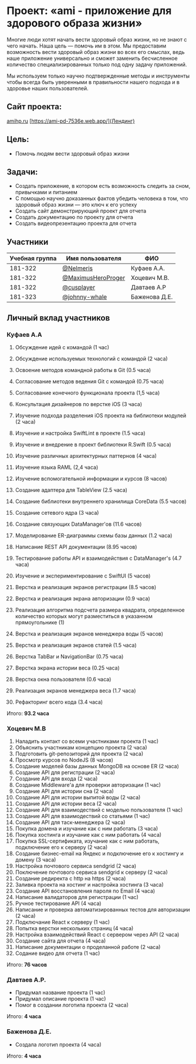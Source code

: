 # Проект: «ami - приложение для здорового образа жизни»

Многие люди хотят начать вести здоровый образ жизни, но не знают с чего начать. Наша цель — помочь им в этом. Мы предоставим возможность вести здоровый образ жизни во всех его смыслах, ведь наше приложение универсально и сможет заменить бесчисленное количество специализированных только под одну задачу приложений. 

Мы используем только научно подтвержденные методы и инструменты чтобы всегда быть уверенными в правильности нашего подхода и в здоровье наших пользователей.

## Сайт проекта:

[amihp.ru](amihp.ru)
[https://ami-pd-7536e.web.app/](Лендинг)

## Цель:
- Помочь людям вести здоровый образ жизни

## Задачи:
- Создать приложение, в котором есть возможность следить за сном, привычками и питанием
- С помощью научно доказанных фактов убедить человека в том, что здоровый образ жизни — это ключ к его успеху
- Создать сайт демонстрирующий проект для отчета
- Создать документацию по проекту для отчета
- Создать видеопрезентацию проекта для отчета

## Участники

| Учебная группа | Имя пользователя                                          | ФИО                      |
|----------------|-----------------------------------------------------------|--------------------------|
| 181-322        | [@Nelmeris](https://github.com/Nelmeris)                  |Куфаев А.А.               |
| 181-322        | [@MaximusHeroProger](https://github.com/MaximusHeroProger)|Хоцевич М.В.              |
| 181-322        | [@cusplayer](https://github.com/cusplayer)                | Давтаев А.Р              |
| 181-323        | [@johnny-whale](https://github.com/johnny-whale)          | Баженова Д.Е.            |

## Личный вклад участников

### Куфаев А.А
1. Обсуждение идей с командой (1 час)
2. Обсуждение используемых технологий с командой (2 часа)
3. Освоение методов командной работы в Git (0.5 часа)
4. Согласование методов ведения Git с командой (0.75 часа)
5. Согласование конечного функционала проекта (1,5 часа)
6. Консультация дизайнеров по верстке iOS (3 часа)

7. Изучение подхода разделения iOS проекта на библиотеки модулей (2 часа)
8. Изучение и настройка SwiftLint в проекте (1.5 часа)
9. Изучение и внедрение в проект библиотеки R.Swift (0.5 часа)
10. Изучение различных архитектурных паттернов (4 часа)

11. Изучение языка RAML (2,4 часа)
12. Изучение вспомогательной информации и курсов (8 часов)

13. Создание адаптера для TableView (2.5 часа)
14. Создание библиотеки внутреннего хранилища CoreData (5.5 часов)
15. Создание сетевого ядра (3 часа)
16. Создание связующих DataManager'ов (11.6 часов)

17. Моделирование ER-диаграммы схемы базы данных (1.2 часа)
18. Написание REST API документации (8.95 часов)

19. Тестирование работы API и взаимодействия с DataManager's (4.7 часа)

20. Изучение и экспериментирование с SwiftUI (5 часов)

21. Верстка и реализация экранов регистрации (8.5 часов)
22. Верстка и реализация экрана авторизации (0.9 часа)
23. Реализация алгоритма подсчета размера квадрата, определенное количество которых могут разместиться в указанном прямоугольнике (1)
24. Верстка и реализация экранов менеджера воды (5 часов)
25. Верстка и реализация экранов статей (1.5 часа)
26. Верстка TabBar и NavigationBar (0.75 часа)
27. Верстка экрана истории веса (0.25 часа)
28. Верстка окна пользователя (0.6 часа)
29. Реализация экранов менеджера веса (1.7 часа)

30. Рефакторинг всего кода (3.4 часа)

Итого: **93.2 часа**

### Хоцевич М.В
1. Наладить контакт со всеми участниками проекта (1 час)
2. Объяснить участникам концепцию проекта (2 часа)
3. Подготовить git-репозиторий для проекта (2 часа)
4. Просмотр курсов по NodeJS (8 часов)
5. Создание моделей базы данных MongoDB на основе ER (2 часа)
6. Создание API для регистрации (2 часа)
7. Создание API для входа (2 часа)
8. Создание Middleware'a для проверки авторизации (1 час)
9. Создание API для истории сна (2 часа)
10. Создание API для истории выпитой воды (2 часа)
11. Создание API для истории веса (2 часа)
10. Создание API для взаимодествий с моделью пользователя (1 час)
10. Создание API для взаимодествий со статьями (1 час)
10. Создание API для таск-менеджера (2 часа)
10. Покупка домена и изучание как с ним работать (3 часа)
10. Покупка хостинга и изучание как с ним работать (4 часа)
10. Покупка SSL-сертификата, изучание как с ним работать, подключение его к серверу (2 часа)
10. Создание бизнес-email на Яндекс и подключение его к хостингу и домену (3 часа)
10. Настройка почтового сервиса sendgrid (2 часа)
10. Поключение почтового сервиса sendgrid к серверу (2 часа)
10. Созданиe редиректа с http на https (2 часа)
10. Заливка проекта на хостинг и настройка хостинга (3 часа)
10. Создание API восстановления пароля по Email (4 часа)
10. Написание валидаторов для регистрации (1 час)
10. Ручное тестирование API (4 часа)
10. Написание и проверка автоматизированных тестов для авторизации (2 часа)
10. Подключание React к серверу (1 час)
10. Попытка верстки нескольких страниц (4 часа)
10. Настройка взаимодействий React с сервером через API (2 часа)
10. Создание сайта для отчета (4 часа) 
10. Написание документации о проделанной работе (2 часа)
10. Содание видео для отчета (1 час)

Итого: **76 часов**

### Давтаев А.Р.
- Придумал название проекта (1 час)
- Придумал описание проекта (1 час)
- Помог в создании логотипа проекта (2 часа)  

Итого: **4 часа**

### Баженова Д.Е.
- Создала логотип проекта (4 часа)  

Итого: **4 часа**
